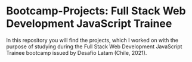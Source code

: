 # Bootcamp-Projects: Full Stack Web Development JavaScript Trainee 

In this repository you will find the projects, which I worked on with the purpose of studying during the Full Stack Web Development JavaScript Trainee bootcamp issued by Desafío Latam (Chile, 2021).

